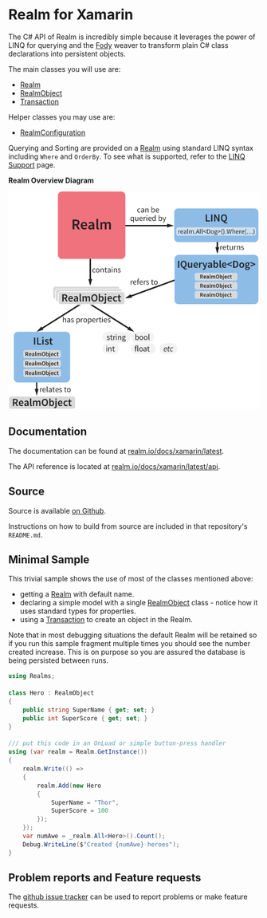 Realm for Xamarin
=================

The C# API of Realm is incredibly simple because it leverages the power of LINQ for querying and the [Fody](https://github.com/Fody/Fody) weaver to transform plain C# class declarations into persistent objects.

The main classes you will use are:

- [Realm](xref:Realms.Realm)
- [RealmObject](xref:Realms.RealmObject)
- [Transaction](xref:Realms.Transaction)

Helper classes you may use are:

- [RealmConfiguration](xref:Realms.RealmConfiguration)

Querying and Sorting are provided on a [Realm](xref:Realms.Realm) using standard LINQ syntax including `Where` and `OrderBy`.
To see what is supported, refer to the [LINQ Support](linqsupport/linqsupport.md) page.

**Realm Overview Diagram**

![Overview Diagram](images/UnderstandingRealmForXamarin.png)

Documentation
-------------
The documentation can be found at [realm.io/docs/xamarin/latest](https://realm.io/docs/xamarin/latest/).

The API reference is located at [realm.io/docs/xamarin/latest/api](https://realm.io/docs/xamarin/latest/api/).

Source
------
Source is available [on Github](https://github.com/realm/realm-dotnet).

Instructions on how to build from source are included in that repository's `README.md`. 


Minimal Sample
--------------

This trivial sample shows the use of most of the classes mentioned above:

- getting a [Realm](xref:Realms.Realm) with default name.
- declaring a simple model with a single [RealmObject](xref:Realms.RealmObject) class - notice how it uses standard types for properties.
- using a [Transaction](xref:Realms.Transaction) to create an object in the Realm.

Note that in most debugging situations the default Realm will be retained so if you run this sample fragment multiple times you should see the number created increase. This is on purpose so you are assured the database is being persisted between runs.

```csharp
using Realms;

class Hero : RealmObject
{
    public string SuperName { get; set; }
    public int SuperScore { get; set; }
}

/// put this code in an OnLoad or simple button-press handler
using (var realm = Realm.GetInstance())
{
    realm.Write(() =>
    {
        realm.Add(new Hero
        {
            SuperName = "Thor",
            SuperScore = 100
        });
    });
    var numAwe = _realm.All<Hero>().Count();
    Debug.WriteLine($"Created {numAwe} heroes");
}
```


Problem reports and Feature requests
------
The [github issue tracker](https://github.com/realm/realm-dotnet/issues) can be used to report problems or make feature requests.
